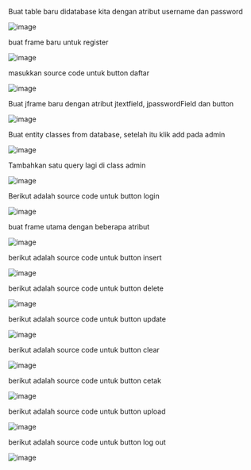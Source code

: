 Buat table baru didatabase kita dengan atribut username dan password

![image](https://github.com/user-attachments/assets/ffec0db9-8851-47e6-adcb-0eab1f4b994a)

buat frame baru untuk register

 ![image](https://github.com/user-attachments/assets/52935a83-dd28-4fbc-a910-d3fdc8f540cd)

masukkan source code untuk button daftar

![image](https://github.com/user-attachments/assets/46dbe034-94b1-4d0a-8f71-7c2dd415e227)


Buat jframe baru dengan atribut jtextfield, jpasswordField dan button

![image](https://github.com/user-attachments/assets/08fe1908-66c7-4244-b35a-4203cc517b55)

Buat entity classes from database, setelah itu klik add pada admin

![image](https://github.com/user-attachments/assets/4a9cce98-2009-483a-9955-eb50610676d7)


Tambahkan satu query lagi di class admin

![image](https://github.com/user-attachments/assets/bd29009c-8114-4bb3-8dbf-cbe4e44fbd06)

Berikut adalah source code untuk button login

![image](https://github.com/user-attachments/assets/461d6dd7-b418-4e8b-ad08-01ce8583d9ab)

buat frame utama dengan beberapa atribut

![image](https://github.com/user-attachments/assets/ce78dde0-35ca-4eee-8abd-6784d57c555e)

berikut adalah source code untuk button insert

![image](https://github.com/user-attachments/assets/487754e4-8105-4985-bc8c-35332a8b3dcf)

berikut adalah source code untuk button delete

![image](https://github.com/user-attachments/assets/d4e52945-d49f-4cfa-ab0c-3bacd734147d)

berikut adalah source code untuk button update

![image](https://github.com/user-attachments/assets/ea55759e-09ba-4ac3-b44d-62cb9e8e2861)

berikut adalah source code untuk button clear

![image](https://github.com/user-attachments/assets/c6d52cf7-40c6-4f08-8324-e5df73362f94)

berikut adalah source code untuk button cetak

![image](https://github.com/user-attachments/assets/5475678b-36c0-488f-a3e4-7c22be7e8728)

berikut adalah source code untuk button upload

![image](https://github.com/user-attachments/assets/e7b7b754-c2de-4c20-be10-12fae26ba802)

berikut adalah source code untuk button log out

![image](https://github.com/user-attachments/assets/cf68c5b7-c109-4780-aded-d68ab022e9bc)











